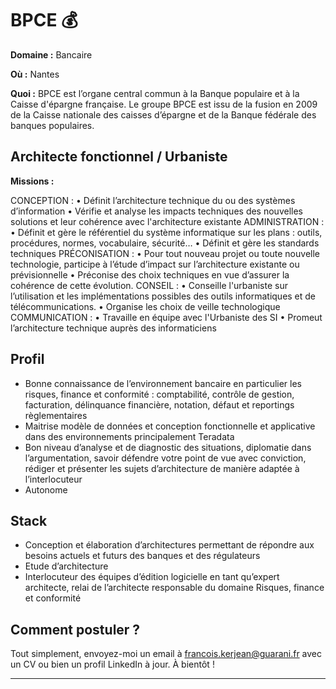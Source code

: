 # BPCE 💰

**Domaine :**  Bancaire

**Où :** Nantes

**Quoi :**  BPCE est l’organe central commun à la Banque populaire et à la Caisse d'épargne française. 
Le groupe BPCE est issu de la fusion en 2009 de la Caisse nationale des caisses d’épargne et de la Banque fédérale des banques populaires.

## Architecte fonctionnel / Urbaniste

**Missions :**

CONCEPTION :
• Définit l’architecture technique du ou des systèmes d’information
• Vérifie et analyse les impacts techniques des nouvelles solutions et leur cohérence avec l'architecture existante
ADMINISTRATION :
• Définit et gère le référentiel du système informatique sur les plans : outils, procédures, normes, vocabulaire, sécurité…
• Définit et gère les standards techniques
PRÉCONISATION :
• Pour tout nouveau projet ou toute nouvelle technologie, participe à l’étude d’impact sur l’architecture existante ou prévisionnelle
• Préconise des choix techniques en vue d’assurer la cohérence de cette évolution.
CONSEIL :
• Conseille l'urbaniste sur l’utilisation et les implémentations possibles des outils informatiques et de télécommunications.
• Organise les choix de veille technologique
COMMUNICATION :
• Travaille en équipe avec l'Urbaniste des SI
• Promeut l’architecture technique auprès des informaticiens

## Profil

* Bonne connaissance de l’environnement bancaire en particulier les risques, finance et conformité : comptabilité, contrôle de gestion, facturation, délinquance financière, notation, défaut et reportings règlementaires
* Maitrise modèle de données et conception fonctionnelle et applicative dans des environnements principalement Teradata
* Bon niveau d’analyse et de diagnostic des situations, diplomatie dans l’argumentation, savoir défendre votre point de vue avec conviction, rédiger et présenter les sujets d’architecture de manière adaptée à l’interlocuteur
* Autonome

## Stack

* Conception et élaboration d’architectures permettant de répondre aux besoins actuels et futurs des banques et des régulateurs
* Etude d’architecture
* Interlocuteur des équipes d’édition logicielle en tant qu’expert architecte, relai de l’architecte responsable du domaine Risques, finance et conformité


## Comment postuler ?

Tout simplement, envoyez-moi un email à francois.kerjean@guarani.fr avec un CV ou bien un profil LinkedIn à jour. À bientôt ! 

----
